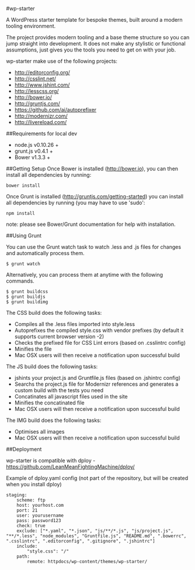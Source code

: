 #wp-starter

A WordPress starter template for bespoke themes, built around a modern tooling environment.

The project provides modern tooling and a base theme structure so you can jump straight into development. It does not make any stylistic or functional assumptions, just gives you the tools you need to get on with your job.

wp-starter make use of the following projects:

- http://editorconfig.org/
- http://csslint.net/
- http://www.jshint.com/
- http://lesscss.org/
- http://bower.io/
- http://gruntjs.com/
- https://github.com/ai/autoprefixer
- http://modernizr.com/
- http://livereload.com/

##Requirements for local dev

- node.js v0.10.26 +
- grunt.js v0.4.1 +
- Bower v1.3.3 +

##Getting Setup
Once Bower is installed (http://bower.io), you can then install all dependencies by running:

    bower install

Once Grunt is installed (http://gruntjs.com/getting-started) you can install all dependencies by running (you may have to use 'sudo':

    npm install

note: please see Bower/Grunt documentation for help with installation.

##Using Grunt

You can use the Grunt watch task to watch .less and .js files for changes and automatically process them.

    $ grunt watch

Alternatively, you can process them at anytime with the following commands.

    $ grunt buildcss
    $ grunt buildjs
    $ grunt buildimg

The CSS build does the following tasks:
- Compiles all the .less files imported into style.less
- Autoprefixes the compiled style.css with vendor prefixes (by default it supports current browser version -2)
- Checks the prefixed file for CSS Lint errors (based on .csslintrc config)
- Minifies the file
- Mac OSX users will then receive a notification upon successful build

The JS build does the following tasks:
- jshints your project.js and Gruntfile.js files (based on .jshintrc config)
- Searchs the project.js file for Modernizr references and generates a custom build with the tests you need
- Concatinates all javascript files used in the site
- Minifies the concatinated file
- Mac OSX users will then receive a notification upon successful build

The IMG build does the following tasks:
- Optimises all images
- Mac OSX users will then receive a notification upon successful build

##Deployment

wp-starter is compatible with dploy - https://github.com/LeanMeanFightingMachine/dploy/

Example of dploy.yaml config (not part of the repository, but will be created when you install dploy)

    staging:
        scheme: ftp
        host: yourhost.com
        port: 21
        user: yourusername
        pass: password123
        check: true
        exclude: ["*.yaml", "*.json", "js/**/*.js", "js/project.js", "**/*.less", "node_modules", "Gruntfile.js", "README.md", ".bowerrc", ".csslintrc", ".editorconfig", ".gitignore", ".jshintrc"]
        include:
            "style.css": "/"
        path:
            remote: httpdocs/wp-content/themes/wp-starter/

